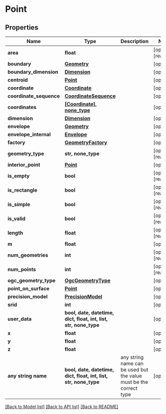# Point


## Properties
Name | Type | Description | Notes
------------ | ------------- | ------------- | -------------
**area** | **float** |  | [optional] [readonly] 
**boundary** | [**Geometry**](Geometry.md) |  | [optional] 
**boundary_dimension** | [**Dimension**](Dimension.md) |  | [optional] 
**centroid** | [**Point**](Point.md) |  | [optional] 
**coordinate** | [**Coordinate**](Coordinate.md) |  | [optional] 
**coordinate_sequence** | [**CoordinateSequence**](CoordinateSequence.md) |  | [optional] 
**coordinates** | [**[Coordinate], none_type**](Coordinate.md) |  | [optional] 
**dimension** | [**Dimension**](Dimension.md) |  | [optional] 
**envelope** | [**Geometry**](Geometry.md) |  | [optional] 
**envelope_internal** | [**Envelope**](Envelope.md) |  | [optional] 
**factory** | [**GeometryFactory**](GeometryFactory.md) |  | [optional] 
**geometry_type** | **str, none_type** |  | [optional] [readonly] 
**interior_point** | [**Point**](Point.md) |  | [optional] 
**is_empty** | **bool** |  | [optional] [readonly] 
**is_rectangle** | **bool** |  | [optional] [readonly] 
**is_simple** | **bool** |  | [optional] [readonly] 
**is_valid** | **bool** |  | [optional] [readonly] 
**length** | **float** |  | [optional] [readonly] 
**m** | **float** |  | [optional] 
**num_geometries** | **int** |  | [optional] [readonly] 
**num_points** | **int** |  | [optional] [readonly] 
**ogc_geometry_type** | [**OgcGeometryType**](OgcGeometryType.md) |  | [optional] 
**point_on_surface** | [**Point**](Point.md) |  | [optional] 
**precision_model** | [**PrecisionModel**](PrecisionModel.md) |  | [optional] 
**srid** | **int** |  | [optional] 
**user_data** | **bool, date, datetime, dict, float, int, list, str, none_type** |  | [optional] 
**x** | **float** |  | [optional] 
**y** | **float** |  | [optional] 
**z** | **float** |  | [optional] 
**any string name** | **bool, date, datetime, dict, float, int, list, str, none_type** | any string name can be used but the value must be the correct type | [optional]

[[Back to Model list]](../README.md#documentation-for-models) [[Back to API list]](../README.md#documentation-for-api-endpoints) [[Back to README]](../README.md)


